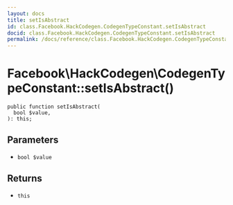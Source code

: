 ```yaml
---
layout: docs
title: setIsAbstract
id: class.Facebook.HackCodegen.CodegenTypeConstant.setIsAbstract
docid: class.Facebook.HackCodegen.CodegenTypeConstant.setIsAbstract
permalink: /docs/reference/class.Facebook.HackCodegen.CodegenTypeConstant.setIsAbstract.md
---
```

# Facebook\\HackCodegen\\CodegenTypeConstant::setIsAbstract()




``` Hack
public function setIsAbstract(
  bool $value,
): this;
```




## Parameters




- ` bool $value `




## Returns




+ ` this `